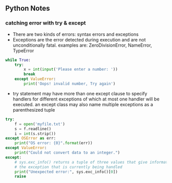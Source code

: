 ## Python Notes

### catching error with try & except
- There are two kinds of errors: syntax errors and exceptions
- Exceptions are the error detected during execution and are not unconditionally
fatal. examples are: ZeroDivisionError, NameError, TypeError
```python
while True:
	try:
		x = int(input('Please enter a number: '))
		break
	except ValueError:
		print('Oops! invalid number, Try again')
```
- try statement may have more than one except clause to specify handlers for
different exceptions of which at most one handler will be executed. an except
class may also name multiple exceptions as a parenthesized tuple

```python
try:
    f = open('myfile.txt')
    s = f.readline()
    i = int(s.strip())
except OSError as err:
    print("OS error: {0}".format(err))
except ValueError:
    print("Could not convert data to an integer.")
except:
	# sys.exc_info() returns a tuple of three values that give information about
	# the exception that is currently being handled
    print("Unexpected error:", sys.exc_info()[0])
    raise
```

